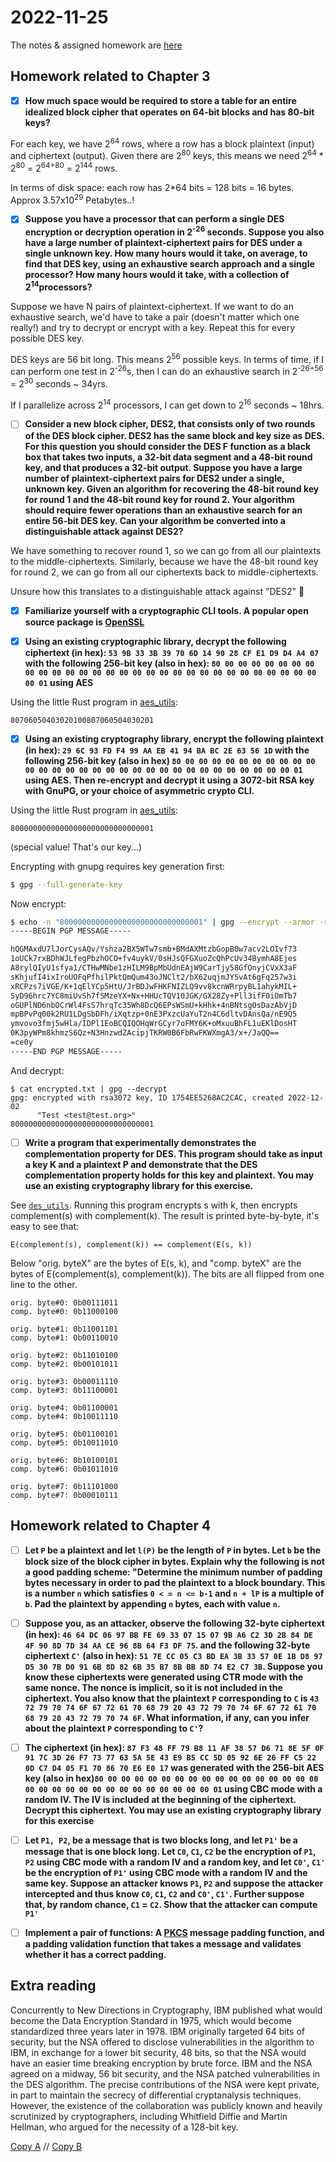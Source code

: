 # 2022-11-25

The notes & assigned homework are [here](https://uncloak.org/courses/rust+cryptography+engineering/course-2022-11-25+Session+2+Notes)

## Homework related to Chapter 3

* [x] **How much space would be required to store a table for an entire idealized block cipher that operates on 64-bit blocks and has 80-bit keys?**

For each key, we have 2<sup>64</sup> rows, where a row has a block plaintext (input) and ciphertext (output). Given there are 2<sup>80</sup> keys, this means we need 2<sup>64</sup> * 2<sup>80</sup> = 2<sup>64+80</sup> = 2<sup>144</sup> rows.

In terms of disk space: each row has 2*64 bits = 128 bits = 16 bytes. Approx 3.57x10<sup>29</sup> Petabytes..!

* [x] **Suppose you have a processor that can perform a single DES encryption or decryption operation in 2<sup>-26</sup> seconds. Suppose you also have a large number of plaintext-ciphertext pairs for DES under a single unknown key. How many hours would it take, on average, to find that DES key, using an exhaustive search approach and a single processor? How many hours would it take, with a collection of 2<sup>14</sup>processors?**

Suppose we have N pairs of plaintext-ciphertext. If we want to do an exhaustive search, we'd have to take a pair (doesn't matter which one really!) and try to decrypt or encrypt with a key. Repeat this for every possible DES key.

DES keys are 56 bit long. This means 2<sup>56</sup> possible keys. In terms of time, if I can perform one test in 2<sup>-26</sup>s, then I can do an exhaustive search in 2<sup>-26+56</sup> = 2<sup>30</sup> seconds ~ 34yrs.

If I parallelize across 2<sup>14</sup> processors, I can get down to 2<sup>16</sup> seconds ~ 18hrs.

* [ ] **Consider a new block cipher, DES2, that consists only of two rounds of the DES block cipher. DES2 has the same block and key size as DES. For this question you should consider the DES F function as a black box that takes two inputs, a 32-bit data segment and a 48-bit round key, and that produces a 32-bit output. Suppose you have a large number of plaintext-ciphertext pairs for DES2 under a single, unknown key. Given an algorithm for recovering the 48-bit round key for round 1 and the 48-bit round key for round 2. Your algorithm should require fewer operations than an exhaustive search for an entire 56-bit DES key. Can your algorithm be converted into a distinguishable attack against DES2?**

We have something to recover round 1, so we can go from all our plaintexts to the middle-ciphertexts. Similarly, because we have the 48-bit round key for round 2, we can go from all our ciphertexts back to middle-ciphertexts.

Unsure how this translates to a distinguishable attack against "DES2" :thinking:


* [x] **Familiarize yourself with a cryptographic CLI tools. A popular open source package is [OpenSSL](https://docs.rs/openssl/latest/openssl/aes/index.html)**

* [x] **Using an existing cryptographic library, decrypt the following ciphertext (in hex): `53 9B 33 3B 39 70 6D 14 90 28 CF E1 D9 D4 A4 07` with the following 256-bit key (also in hex): `80 00 00 00 00 00 00 00 00 00 00 00 00 00 00 00 00 00 00 00 00 00 00 00 00 00 00 00 00 00 00 01` using AES**

Using the little Rust program in [aes_utils](./aes_utils/):
```
80706050403020100807060504030201
```

* [x] **Using an existing cryptography library, encrypt the following plaintext (in hex): `29 6C 93 FD F4 99 AA EB 41 94 BA BC 2E 63 56 1D` with the following 256-bit key (also in hex) `80 00 00 00 00 00 00 00 00 00 00 00 00 00 00 00 00 00 00 00 00 00 00 00 00 00 00 00 00 00 00 01` using AES. Then re-encrypt and decrypt it using a 3072-bit RSA key with GnuPG, or your choice of asymmetric crypto CLI.**

Using the little Rust program in [aes_utils](./aes_utils/):
```
80000000000000000000000000000001
```
(special value! That's our key...)

Encrypting with gnupg requires key generation first:
```sh
$ gpg --full-generate-key
```

Now encrypt:
```sh
$ echo -n "80000000000000000000000000000001" | gpg --encrypt --armor -r 72501F2AECD370D5879269E6C2CF3C537A70830B
-----BEGIN PGP MESSAGE-----

hQGMAxdU7lJorCysAQv/Yshza2BX5WTw7smb+BMdAXMtzbGopB0w7acv2LOIvf73
1oUCk7rxBDhWJLfegPbzhOCO+fv4uykV/0sHJsQFGXuoZcQhPcUv34BymhA8Ejes
A8rylQIyU1sfya1/CTHwMNbe1zHILM9BpMbUdnEAjW9CarTjy58GfOnyjCVxX3aF
sKhjufI4ixIroUOFqPfhilPktQmQum43oJNClt2/bX62uqjmJYSvAt6gFq257w3i
xRCPzs7iVGE/K+1qElYCp5HtU/JrBDJwFHKFNIZLQ9vv8kcnWRrpyBL1ahykMIL+
SyD96hrc7YC8miUvSh7fSMzeYX+Nx+HHUcTQV10JGK/GX28Zy+Pll3ifF0iOmTb7
oGUPlND6nbOCrWl4FsS7hrqTc35Wh8DcQ6EPsWSmU+kHhk+4nBNtsgOsDazAbVjD
mpBPvPq00k2RU1LDgSbDFh/iXqtzp+0nE3PxzcUaYuT2n4C6dltvDAnsQa/nE9Q5
ymvovo3fmj5wHla/IDPl1EoBCQIQOHqWrGCyr7oFMY6K+oMxuuBhFL1uEKlDosHT
0K3pyWPm8khmzS6Qz+N3HnzwdZAcipjTKRW0B6FbRwFKWXmgA3/x+/JaQQ==
=ce0y
-----END PGP MESSAGE-----
```

And decrypt:
```
$ cat encrypted.txt | gpg --decrypt
gpg: encrypted with rsa3072 key, ID 1754EE5268AC2CAC, created 2022-12-02
      "Test <test@test.org>"
80000000000000000000000000000001
```

* [ ] **Write a program that experimentally demonstrates the complementation property for DES. This program should take as input a key K and a plaintext P and demonstrate that the DES complementation property holds for this key and plaintext. You may use an existing cryptography library for this exercise.**

See [`des_utils`](./des_utils/). Running this program encrypts s with k, then encrypts complement(s) with complement(k). The result is printed byte-by-byte, it's easy to see that:
```
E(complement(s), complement(k)) == complement(E(s, k))
```

Below "orig. byteX" are the bytes of E(s, k), and "comp. byteX" are the bytes of E(complement(s), complement(k)). The bits are all flipped from one line to the other.
```
orig. byte#0: 0b00111011
comp. byte#0: 0b11000100

orig. byte#1: 0b11001101
comp. byte#1: 0b00110010

orig. byte#2: 0b11010100
comp. byte#2: 0b00101011

orig. byte#3: 0b00011110
comp. byte#3: 0b11100001

orig. byte#4: 0b01100001
comp. byte#4: 0b10011110

orig. byte#5: 0b01100101
comp. byte#5: 0b10011010

orig. byte#6: 0b10100101
comp. byte#6: 0b01011010

orig. byte#7: 0b11101000
comp. byte#7: 0b00010111
```

## Homework related to Chapter 4

* [ ] **Let `P` be a plaintext and let `l(P)` be the length of `P` in bytes. Let `b` be the block size of the block cipher in bytes. Explain why the following is not a good padding scheme: "Determine the minimum number of padding bytes necessary in order to pad the plaintext to a block boundary. This is a number `n` which satisfies `0 < = n <= b-1` and `n + lP` is a multiple of `b`. Pad the plaintext by appending `n` bytes, each with value `n`.**

* [ ] **Suppose you, as an attacker, observe the following 32-byte ciphertext (in hex): `46 64 DC 06 97 BB FE 69 33 07 15 07 9B A6 C2 3D 2B 84 DE 4F 90 8D 7D 34 AA CE 96 8B 64 F3 DF 75`. and the following 32-byte ciphertext `C'` (also in hex): `51 7E CC 05 C3 BD EA 3B 33 57 0E 1B D8 97 D5 30 7B D0 91 6B 8D 82 6B 35 B7 8B BB 8D 74 E2 C7 3B`. Suppose you know these ciphertexts were generated using CTR mode with the same nonce. The nonce is implicit, so it is not included in the ciphertext. You also know that the plaintext `P` corresponding to `C` is `43 72 79 70 74 6F 67 72 61 70 68 79 20 43 72 79 70 74 6F 67 72 61 70 68 79 20 43 72 79 70 74 6F`. What information, if any, can you infer about the plaintext `P` corresponding to `C'`?**

* [ ] **The ciphertext (in hex): `87 F3 48 FF 79 B8 11 AF 38 57 D6 71 8E 5F 0F 91 7C 3D 26 F7 73 77 63 5A 5E 43 E9 B5 CC 5D 05 92 6E 26 FF C5 22 0D C7 D4 05 F1 70 86 70 E6 E0 17` was generated with the 256-bit AES key (also in hex)`80 00 00 00 00 00 00 00 00 00 00 00 00 00 00 00 00 00 00 00 00 00 00 00 00 00 00 00 00 00 00 01` using CBC mode with a random IV. The IV is included at the beginning of the ciphertext. Decrypt this ciphertext. You may use an existing cryptography library for this exercise**

* [ ] **Let `P1, P2`, be a message that is two blocks long, and let `P1'` be a message that is one block long. Let `C0`, `C1`, `C2` be the encryption of `P1`, `P2` using CBC mode with a random IV and a random key, and let `C0'`, `C1'` be the encryption of `P1'` using CBC mode with a random IV and the same key. Suppose an attacker knows `P1`, `P2` and suppose the attacker intercepted and thus know `C0`, `C1`, `C2` and `C0'`, `C1'`. Further suppose that, by random chance, `C1` = `C2`. Show that the attacker can compute `P1'`**

* [ ] **Implement a pair of functions: A [PKCS](https://en.wikipedia.org/wiki/PKCS_7) message padding function, and a padding validation function that takes a message and validates whether it has a correct padding.**

## Extra reading

Concurrently to New Directions in Cryptography, IBM published what would become the Data Encryption Standard in 1975, which would become standardized three years later in 1978. IBM originally targeted 64 bits of security, but the NSA offered to disclose vulnerabilities in the algorithm to IBM, in exchange for a lower bit security, 48 bits, so that the NSA would have an easier time breaking encryption by brute force. IBM and the NSA agreed on a midway, 56 bit security, and the NSA patched vulnerabilities in the DES algorithm. The precise contributions of the NSA were kept private, in part to maintain the secrecy of differential cryptanalysis techniques. However, the existence of the collaboration was publicly known and heavily scrutinized by cryptographers, including Whitfield Diffie and Martin Hellman, who argued for the necessity of a 128-bit key.

[Copy A](https://web.archive.org/web/20140226205104/http://origin-www.computer.org/csdl/mags/co/1977/06/01646525.pdf) // [Copy B](https://ee.stanford.edu/~hellman/publications/27.pdf)


